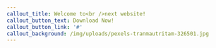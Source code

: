 ```yaml
---
callout_title: Welcome to<br />next website!
callout_button_text: Download Now!
callout_button_link: '#'
callout_background: /img/uploads/pexels-tranmautritam-326501.jpg
---
```



